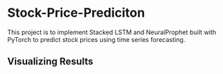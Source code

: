 # Stock-Price-Prediciton

This project is to implement Stacked LSTM and NeuralProphet built with PyTorch to predict stock prices using time series forecasting.

## Visualizing Results
